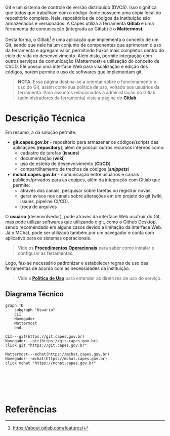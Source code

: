 
Git é um sistema de controle de versão distribuído (DVCS). Isso significa que todos que trabalham com o código-fonte possuem uma cópia local do repositório completo. Nele, repositórios de códigos da instituição são armazenados e versionados. A Capes utiliza a ferramenta **Gitlab** e uma ferramenta de comunicação (integrada ao Gitlab) é o **Mattermost**.

Desta forma, o Gitlab[^Gitlab] é uma aplicação que implementa o conceito de um Git, sendo que nele há um conjunto de componentes que aprimoram o uso da ferramenta e agregam valor, permitindo fluxos mais completos dentro do ciclo de vida do desenvolvimento. Além disto, permite integração com outros serviços de comunicação (Mattermost) e utilização do conceito de CI/CD. Ele possui uma interface Web para visualização e edição dos códigos, porém permite o uso de softwares que implementam git.

> **NOTA**: Essa página destina-se a orientar sobre o funcionamento e uso do Git, assim como sua política de uso, voltado aos usuários da ferramenta. Para assuntos relacionados à administração do Gitlab (administradores da ferramenta) viste a página do **[Gitlab](https://git.capes.gov.br/cgii/armazenamento/git/gitlab/wikis/home)**. 

# Descrição Técnica
Em resumo, a da solução permite:
* **git.capes.gov.br** - repositório para armazenar os códigos/scripts das aplicações (**repository**), além de possuir outros recursos internos como: 
  * cadastro de tarefas (**issues**)
  * documentação (**wiki**) 
  * uso de esteira de desenvolvimento (**CI/CD**)
  * compartilhamento de trechos de códigos (***snippets***)
* **mchat.capes.gov.br** - comunicação entre usuários e canais públicos/privados para as equipes, além da integração com Gitlab que permite:
  * através dos canais, pesquisar sobre tarefas ou registrar novas 
  * gerar avisos nos canais sobre alterações em um projeto do git (wiki, issues, pipeline CI/CD).
  * troca de arquivos

O **usuário** (desenvolvedor), pode através da interface Web usufruir do Git, mas pode utilizar softwares que utilizando o git, como o Github Desktop, sendo recomendado em alguns casos devido a limitação da interface Web. Já o MChat, pode ser utilizado também por um navegador e conta com aplicativo para os sistemas operacionais.
> Vide os [**Procedimentos Operacionais**](procedimentos-operacionais/README.md) para saber como instalar e configurar as ferramentas.

Logo, faz-se necessário padronizar e estabelecer regras de uso das ferramentas de acordo com as necessidades da instituição.
> Vide a [**Política de Uso**](norma-de-uso/Politica_de_Uso.md) para entender as diretrizes de uso do serviço.

## Diagrama Técnico
```mermaid
graph TD
    subgraph "Usuário"
    CLI
    Navegador
    Mattermost
    end

CLI---git(https://git.capes.gov.br)
Navegador---git(https://git.capes.gov.br)
click git "https://git.capes.gov.br"

Mattermost---mchat(https://mchat.capes.gov.br)
Navegador---mchat(https://mchat.capes.gov.br)
click mchat "https://mchat.capes.gov.br"
```


<br><br><br><br>
# Referências
[^Gitlab]: https://about.gitlab.com/features/